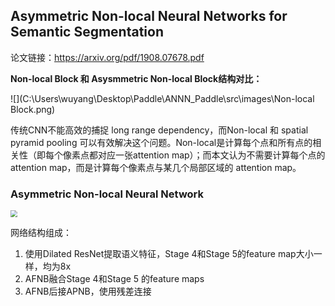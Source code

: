 ## Asymmetric Non-local Neural Networks for Semantic Segmentation

论文链接：https://arxiv.org/pdf/1908.07678.pdf

**Non-local Block 和 Asysmmetric Non-local Block结构对比：**

![](C:\Users\wuyang\Desktop\Paddle\ANNN_Paddle\src\images\Non-local Block.png)

传统CNN不能高效的捕捉 long range dependency，而Non-local 和 spatial pyramid pooling 可以有效解决这个问题。Non-local是计算每个点和所有点的相关性（即每个像素点都对应一张attention map）；而本文认为不需要计算每个点的attention map，而是计算每个像素点与某几个局部区域的 attention map。

### Asymmetric Non-local Neural Network

<img src="C:\Users\wuyang\Desktop\Paddle\ANNN_Paddle\src\images\ANNN.png" style="zoom:67%;" />

网络结构组成：

1. 使用Dilated ResNet提取语义特征，Stage 4和Stage 5的feature map大小一样，均为8x
2. AFNB融合Stage 4和Stage 5 的feature maps
3. AFNB后接APNB，使用残差连接
